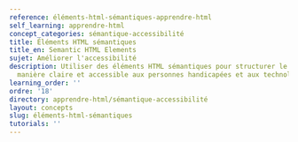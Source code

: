 ```yaml
---
reference: éléments-html-sémantiques-apprendre-html
self_learning: apprendre-html
concept_categories: sémantique-accessibilité
title: Éléments HTML sémantiques
title_en: Semantic HTML Elements
sujet: Améliorer l'accessibilité
description: Utiliser des éléments HTML sémantiques pour structurer le contenu de
  manière claire et accessible aux personnes handicapées et aux technologies d'assistance.
learning_order: ''
ordre: '18'
directory: apprendre-html/sémantique-accessibilité
layout: concepts
slug: éléments-html-sémantiques
tutorials: ''
---
```

